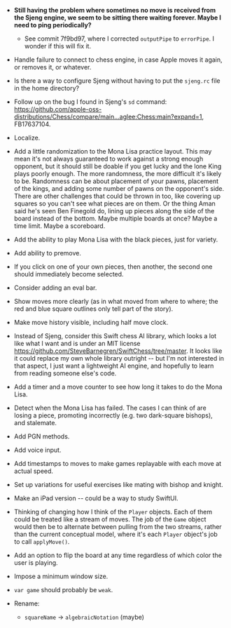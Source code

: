 - **Still having the problem where sometimes no move is received from the Sjeng engine, we seem to be sitting there waiting forever.  Maybe I need to ping periodically?**
	- See commit 7f9bd97, where I corrected `outputPipe` to `errorPipe`.  I wonder if this will fix it.
- Handle failure to connect to chess engine, in case Apple moves it again, or removes it, or whatever.
- Is there a way to configure Sjeng without having to put the `sjeng.rc` file in the home directory?
- Follow up on the bug I found in Sjeng's `sd` command: <https://github.com/apple-oss-distributions/Chess/compare/main...aglee:Chess:main?expand=1>, FB17637104.
- Localize.
- Add a little randomization to the Mona Lisa practice layout.  This may mean it's not always guaranteed to work against a strong enough opponent, but it should still be doable if you get lucky and the lone King plays poorly enough.  The more randomness, the more difficult it's likely to be.  Randomness can be about placement of your pawns, placement of the kings, and adding some number of pawns on the opponent's side.  There are other challenges that could be thrown in too, like covering up squares so you can't see what pieces are on them.  Or the thing Aman said he's seen Ben Finegold do, lining up pieces along the side of the board instead of the bottom.  Maybe multiple boards at once?  Maybe a time limit.  Maybe a scoreboard.
- Add the ability to play Mona Lisa with the black pieces, just for variety.
- Add ability to premove.
- If you click on one of your own pieces, then another, the second one should immediately become selected.
- Consider adding an eval bar.
- Show moves more clearly (as in what moved from where to where; the red and blue square outlines only tell part of the story).
- Make move history visible, including half move clock.
- Instead of Sjeng, consider this Swift chess AI library, which looks a lot like what I want and is under an MIT license <https://github.com/SteveBarnegren/SwiftChess/tree/master>.  It looks like it could replace my own whole library outright -- but I'm not interested in that aspect, I just want a lightweight AI engine, and hopefully to learn from reading someone else's code.
- Add a timer and a move counter to see how long it takes to do the Mona Lisa.
- Detect when the Mona Lisa has failed.  The cases I can think of are losing a piece, promoting incorrectly (e.g. two dark-square bishops), and stalemate.
- Add PGN methods.
- Add voice input.
- Add timestamps to moves to make games replayable with each move at actual speed.
- Set up variations for useful exercises like mating with bishop and knight.
- Make an iPad version -- could be a way to study SwiftUI.
- Thinking of changing how I think of the `Player` objects.  Each of them could be treated like a stream of moves.  The job of the `Game` object would then be to alternate between pulling from the two streams, rather than the current conceptual model, where it's each `Player` object's job to call `applyMove()`.
- Add an option to flip the board at any time regardless of which color the user is playing.
- Impose a minimum window size.

- `var game` should probably be `weak`.

- Rename:
	- `squareName` -> `algebraicNotation` (maybe)





